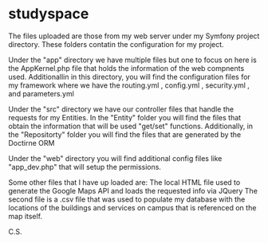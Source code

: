 studyspace
==========

The files uploaded are those from my web server under my Symfony project directory.
These folders contatin the configuration for my project.

Under the "app" directory we have multiple files but one to focus on here is the AppKernel.php file that holds the information of the web compnents used.
Additionallin in this directory, you will find the configuration files for my framework where we have the routing.yml , config.yml , security.yml , and parameters.yml

Under the "src" directory we have our controller files that handle the requests for my Entities.
  In the "Entity" folder you will find the files that obtain the information that will be used "get/set" functions.
  Additionally, in the "Repositorty" folder you will find the files that are generated by the Doctirne ORM
  
Under the "web" directory you will find additional config files like "app_dev.php" that will setup the permissions.

Some other files that I have up loaded are:
  The local HTML file used to generate the Google Maps API and loads the requested info via JQuery
  The second file is a .csv file that was used to populate my database with the locations of the buildings and services on   campus that is referenced on the map itself.
  
 C.S.
